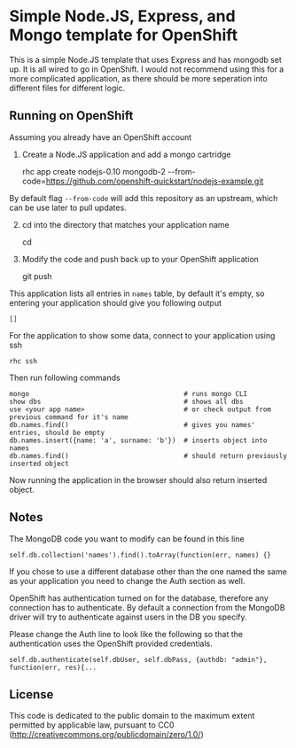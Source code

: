Simple Node.JS, Express, and Mongo template for OpenShift
=========================================================

This is a simple Node.JS template that uses Express and has mongodb set up. It is all wired to go in OpenShift. 
I would not recommend using this for a more complicated application, as there should be more seperation into different 
files for different logic.

Running on OpenShift
--------------------

Assuming you already have an OpenShift account

1) Create a Node.JS application and add a mongo cartridge

	rhc app create <your app name> nodejs-0.10 mongodb-2 --from-code=https://github.com/openshift-quickstart/nodejs-example.git

By default flag ```--from-code``` will add this repository as an upstream, which can be use later to pull updates.

2) cd into the directory that matches your application name
	
	cd <your app name>

3) Modify the code and push back up to your OpenShift application

	git push
	

This application lists all entries in ```names``` table, by default it's empty, so entering your application should give you following output

	[]

For the application to show some data, connect to your application using ssh

	rhc ssh

Then run following commands

	mongo 										# runs mongo CLI
	show dbs 									# shows all dbs 
	use <your app name>							# or check output from previous command for it's name
	db.names.find()								# gives you names' entries, should be empty
	db.names.insert({name: 'a', surname: 'b'})	# inserts object into names
	db.names.find()								# should return previously inserted object

Now running the application in the browser should also return inserted object.

Notes
-----

The MongoDB code you want to modify can be found in this line

	self.db.collection('names').find().toArray(function(err, names) {}
	
If you chose to use a different database other than the one named the same as your application you need to change the Auth section as well. 

OpenShift has authentication turned on for the database, therefore any connection has to authenticate. By default a connection from the MongoDB driver will try to authenticate against users in the DB you specify.

Please change the Auth line to look like the following so that the authentication uses the OpenShift provided credentials.

	self.db.authenticate(self.dbUser, self.dbPass, {authdb: "admin"}, function(err, res){...

License
-------

This code is dedicated to the public domain to the maximum extent permitted by applicable law, pursuant to CC0 (http://creativecommons.org/publicdomain/zero/1.0/)
